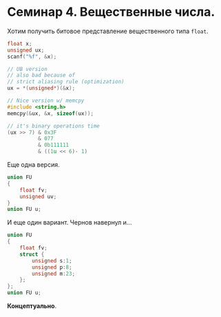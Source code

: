 # Семинар 4. Вещественные числа.

Хотим получить битовое представление вещественного типа `float`.

```c
float x;
unsigned ux;
scanf("%f", &x);

// UB version
// also bad because of
// strict aliasing rule (optimization)
ux = *(unsigned*)(&x);

// Nice version w/ memcpy
#include <string.h>
memcpy(&ux, &x, sizeof(ux));

// it's binary operations time
(ux >> 7) & 0x3F
          & 077
          & 0b111111
          & ((1u << 6)- 1)
```

Еще одна версия.

```c
union FU
{
    float fv;
    unsigned uv;
}
union FU u;
```

И еще один вариант.
Чернов навернул и...

```c
union FU
{
    float fv;
    struct {
        unsigned s:1;
        unsigned p:8;
        unsigned m:23;
    };
};
union FU u;
```

**Концептуально**.